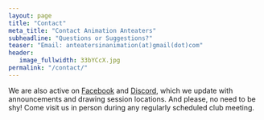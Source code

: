 ```yaml
---
layout: page
title: "Contact"
meta_title: "Contact Animation Anteaters"
subheadline: "Questions or Suggestions?"
teaser: "Email: anteatersinanimation(at)gmail(dot)com"
header:
   image_fullwidth: 33bYCcX.jpg
permalink: "/contact/"
---
```

We are also active on [Facebook][1] and [Discord][2], which we update with announcements and drawing session locations. And please, no need to be shy! Come visit us in person during any regularly scheduled club meeting.


 [1]: http://www.facebook.com/groups/141012042748209/
 [2]: https://discordapp.com/

